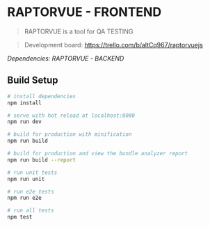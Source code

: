 # RAPTORVUE - FRONTEND

> RAPTORVUE is a tool for QA TESTING

> Development board: https://trello.com/b/altCq967/raptorvuejs

*Dependencies: RAPTORVUE - BACKEND*

## Build Setup

``` bash
# install dependencies
npm install

# serve with hot reload at localhost:8080
npm run dev

# build for production with minification
npm run build

# build for production and view the bundle analyzer report
npm run build --report

# run unit tests
npm run unit

# run e2e tests
npm run e2e

# run all tests
npm test
```
